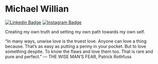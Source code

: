 # Michael Willian 
[![Linkedin Badge](https://img.shields.io/badge/-Michael%20Willian-6633cc?style=flat-square&labelColor=6633cc&logo=linkedin&logoColor=white&link=https://www.linkedin.com/in/michael-willian-325412114/)](https://www.linkedin.com/in/michael-willian-325412114/)
[![Instagram Badge](https://img.shields.io/badge/-@_vorlefan-6633cc?style=flat-square&labelColor=6633cc&logo=instagram&logoColor=white&link=https://www.instagram.com/vorlefan/)](https://www.instagram.com/vorlefan/)

Creating my own truth and setting my own path towards my own self. 

“In many ways, unwise love is the truest love. Anyone can love a thing because. That’s as easy as putting a penny in your pocket. But to love something despite. To know the flaws and love them too. That is rare and pure and perfect.” — THE WISE MAN’S FEAR, Patrick Rothfuss

